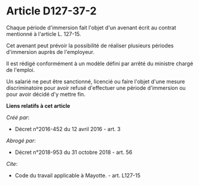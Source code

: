 # Article D127-37-2

Chaque période d'immersion fait l'objet d'un avenant écrit au contrat mentionné à l'article L. 127-15. 

Cet avenant peut prévoir la possibilité de réaliser plusieurs périodes d'immersion auprès de l'employeur. 

Il est rédigé conformément à un modèle défini par arrêté du ministre chargé de l'emploi. 

Un salarié ne peut être sanctionné, licencié ou faire l'objet d'une mesure discriminatoire pour avoir refusé d'effectuer une
période d'immersion ou pour avoir décidé d'y mettre fin.

**Liens relatifs à cet article**

_Créé par_:

  - Décret n°2016-452 du 12 avril 2016 - art. 3

_Abrogé par_:

  - Décret n°2018-953 du 31 octobre 2018 - art. 56

_Cite_:

  - Code du travail applicable à Mayotte. - art. L127-15
